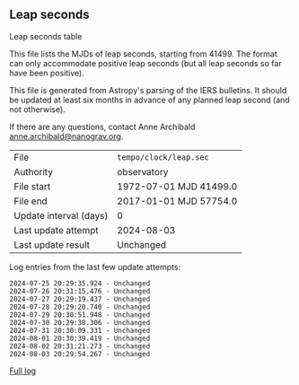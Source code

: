 
## Leap seconds

Leap seconds table

This file lists the MJDs of leap seconds, starting from 41499.
The format can only accommodate positive leap seconds (but all
leap seconds so far have been positive).

This file is generated from Astropy's parsing of the IERS
bulletins. It should be updated at least six months in advance
of any planned leap second (and not otherwise).

If there are any questions, contact Anne Archibald
<anne.archibald@nanograv.org>.

|     |     |
|:--- |:--- |
| File | `tempo/clock/leap.sec` |
| Authority | observatory |
| File start | 1972-07-01 MJD 41499.0 |
| File end | 2017-01-01 MJD 57754.0 |
| Update interval (days) | 0 |
| Last update attempt | 2024-08-03 |
| Last update result | Unchanged |

Log entries from the last few update attempts:
```
2024-07-25 20:29:35.924 - Unchanged
2024-07-26 20:31:15.476 - Unchanged
2024-07-27 20:29:19.437 - Unchanged
2024-07-28 20:29:20.740 - Unchanged
2024-07-29 20:30:51.948 - Unchanged
2024-07-30 20:29:38.306 - Unchanged
2024-07-31 20:30:09.331 - Unchanged
2024-08-01 20:30:39.419 - Unchanged
2024-08-02 20:31:21.273 - Unchanged
2024-08-03 20:29:54.267 - Unchanged
```
[Full log](https://raw.githubusercontent.com/ipta/pulsar-clock-corrections/main/log/tempo/clock/leap.sec.log)
